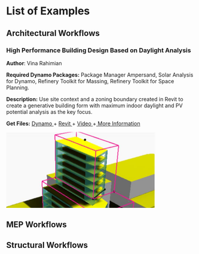 # List of Examples

## Architectural Workflows

### High Performance Building Design Based on Daylight Analysis

**Author**: Vina Rahimian

**Required Dynamo Packages:** Package Manager Ampersand, Solar Analysis for Dynamo, Refinery Toolkit for Massing, Refinery Toolkit for Space Planning.

**Description:** Use site context and a zoning boundary created in Revit to create a generative building form with maximum indoor daylight and PV potential analysis as the key focus. 

**Get Files:** [Dynamo ](../../)+ [Revit ](../../)+ [Video ](../../)+[ More Information](../../)



![](../../.gitbook/assets/image.png)



## MEP Workflows

## Structural Workflows

